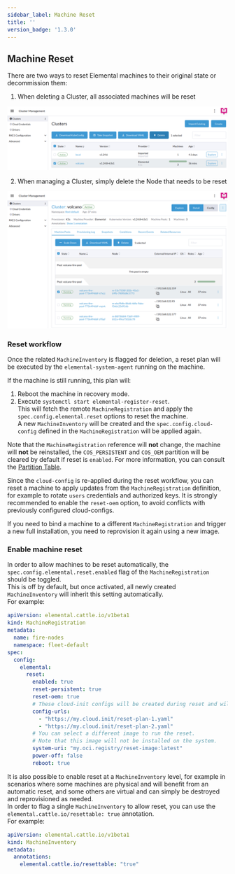 ```yaml
---
sidebar_label: Machine Reset
title: ''
version_badge: '1.3.0'
---
```


## Machine Reset

There are two ways to reset Elemental machines to their original state or decommission them:

1. When deleting a Cluster, all associated machines will be reset  

![Delete a Cluster to reset all machines](images/reset-cluster-deletion.png)

2. When managing a Cluster, simply delete the Node that needs to be reset  

![Delete a single node to reset it](images/reset-single-node-deletion.png)

### Reset workflow

Once the related `MachineInventory` is flagged for deletion, a reset plan will be executed by the `elemental-system-agent` running on the machine.  

If the machine is still running, this plan will:

1. Reboot the machine in recovery mode.
2. Execute `systemctl start elemental-register-reset`.  
   This will fetch the remote `MachineRegistration` and apply the `spec.config.elemental.reset` options to reset the machine.  
   A new `MachineInventory` will be created and the `spec.config.cloud-config` defined in the `MachineRegistration` will be applied again.  

Note that the `MachineRegistration` reference will **not** change, the machine will **not** be reinstalled, the `COS_PERSISTENT` and `COS_OEM` partition will be cleared by default if reset is `enabled`. For more information, you can consult the [Partition Table](installation#deployed-elemental-teal-partition-table).  

Since the `cloud-config` is re-applied during the reset workflow, you can reset a machine to apply updates from the `MachineRegistration` definition, for example to rotate `users` credentials and authorized keys. It is strongly recommended to enable the `reset-oem` option, to avoid conflicts with previously configured cloud-configs.  

If you need to bind a machine to a different `MachineRegistration` and trigger a new full installation, you need to reprovision it again using a new image.  

### Enable machine reset

In order to allow machines to be reset automatically, the `spec.config.elemental.reset.enabled` flag of the `MachineRegistration` should be toggled.  
This is off by default, but once activated, all newly created `MachineInventory` will inherit this setting automatically.  
For example:

```yaml
apiVersion: elemental.cattle.io/v1beta1
kind: MachineRegistration
metadata:
  name: fire-nodes
  namespace: fleet-default
spec:
  config:
    elemental:
      reset:
        enabled: true
        reset-persistent: true
        reset-oem: true
        # These cloud-init configs will be created during reset and will persist on the system after
        config-urls: 
          - "https://my.cloud.init/reset-plan-1.yaml"
          - "https://my.cloud.init/reset-plan-2.yaml"
        # You can select a different image to run the reset.  
        # Note that this image will not be installed on the system.
        system-uri: "my.oci.registry/reset-image:latest"
        power-off: false
        reboot: true
```

It is also possible to enable reset at a `MachineInventory` level, for example in scenarios where some machines are physical and will benefit from an automatic reset, and some others are virtual and can simply be destroyed and reprovisioned as needed.  
In order to flag a single `MachineInventory` to allow reset, you can use the `elemental.cattle.io/resettable: true` annotation.  
For example:  

```yaml
apiVersion: elemental.cattle.io/v1beta1
kind: MachineInventory
metadata:
  annotations:
    elemental.cattle.io/resettable: "true"
```
